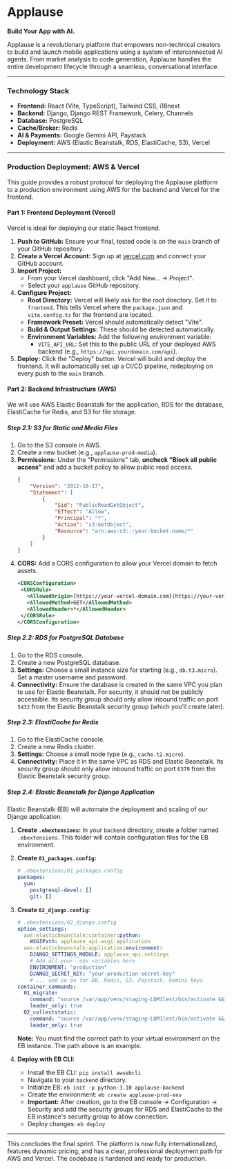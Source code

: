 # Applause

**Build Your App with AI.**

Applause is a revolutionary platform that empowers non-technical creators to build and launch mobile applications using a system of interconnected AI agents. From market analysis to code generation, Applause handles the entire development lifecycle through a seamless, conversational interface.

---

### Technology Stack

* **Frontend:** React (Vite, TypeScript), Tailwind CSS, i18next
* **Backend:** Django, Django REST Framework, Celery, Channels
* **Database:** PostgreSQL
* **Cache/Broker:** Redis
* **AI & Payments:** Google Gemini API, Paystack
* **Deployment:** AWS (Elastic Beanstalk, RDS, ElastiCache, S3), Vercel

---

### Production Deployment: AWS & Vercel

This guide provides a robust protocol for deploying the Applause platform to a production environment using AWS for the backend and Vercel for the frontend.

#### **Part 1: Frontend Deployment (Vercel)**

Vercel is ideal for deploying our static React frontend.

1.  **Push to GitHub:** Ensure your final, tested code is on the `main` branch of your GitHub repository.
2.  **Create a Vercel Account:** Sign up at [vercel.com](https://vercel.com) and connect your GitHub account.
3.  **Import Project:**
    * From your Vercel dashboard, click "Add New... -> Project".
    * Select your `applause` GitHub repository.
4.  **Configure Project:**
    * **Root Directory:** Vercel will likely ask for the root directory. Set it to `frontend`. This tells Vercel where the `package.json` and `vite.config.ts` for the frontend are located.
    * **Framework Preset:** Vercel should automatically detect "Vite".
    * **Build & Output Settings:** These should be detected automatically.
    * **Environment Variables:** Add the following environment variable:
        * `VITE_API_URL`: Set this to the public URL of your deployed AWS backend (e.g., `https://api.yourdomain.com/api`).
5.  **Deploy:** Click the "Deploy" button. Vercel will build and deploy the frontend. It will automatically set up a CI/CD pipeline, redeploying on every push to the `main` branch.

#### **Part 2: Backend Infrastructure (AWS)**

We will use AWS Elastic Beanstalk for the application, RDS for the database, ElastiCache for Redis, and S3 for file storage.

##### **Step 2.1: S3 for Static and Media Files**

1.  Go to the S3 console in AWS.
2.  Create a new bucket (e.g., `applause-prod-media`).
3.  **Permissions:** Under the "Permissions" tab, **uncheck "Block all public access"** and add a bucket policy to allow public read access.
    ```json
    {
        "Version": "2012-10-17",
        "Statement": [
            {
                "Sid": "PublicReadGetObject",
                "Effect": "Allow",
                "Principal": "*",
                "Action": "s3:GetObject",
                "Resource": "arn:aws:s3:::your-bucket-name/*"
            }
        ]
    }
    ```
4.  **CORS:** Add a CORS configuration to allow your Vercel domain to fetch assets.
    ```xml
    <CORSConfiguration>
     <CORSRule>
       <AllowedOrigin>[https://your-vercel-domain.com](https://your-vercel-domain.com)</AllowedOrigin>
       <AllowedMethod>GET</AllowedMethod>
       <AllowedHeader>*</AllowedHeader>
     </CORSRule>
    </CORSConfiguration>
    ```

##### **Step 2.2: RDS for PostgreSQL Database**

1.  Go to the RDS console.
2.  Create a new PostgreSQL database.
3.  **Settings:** Choose a small instance size for starting (e.g., `db.t3.micro`). Set a master username and password.
4.  **Connectivity:** Ensure the database is created in the same VPC you plan to use for Elastic Beanstalk. For security, it should not be publicly accessible. Its security group should only allow inbound traffic on port `5432` from the Elastic Beanstalk security group (which you'll create later).

##### **Step 2.3: ElastiCache for Redis**

1.  Go to the ElastiCache console.
2.  Create a new Redis cluster.
3.  **Settings:** Choose a small node type (e.g., `cache.t2.micro`).
4.  **Connectivity:** Place it in the same VPC as RDS and Elastic Beanstalk. Its security group should only allow inbound traffic on port `6379` from the Elastic Beanstalk security group.

##### **Step 2.4: Elastic Beanstalk for Django Application**

Elastic Beanstalk (EB) will automate the deployment and scaling of our Django application.

1.  **Create `.ebextensions`:** In your `backend` directory, create a folder named `.ebextensions`. This folder will contain configuration files for the EB environment.

2.  **Create `01_packages.config`:**
    ```yaml
    # .ebextensions/01_packages.config
    packages:
      yum:
        postgresql-devel: []
        git: []
    ```

3.  **Create `02_django.config`:**
    ```yaml
    # .ebextensions/02_django.config
    option_settings:
      aws:elasticbeanstalk:container:python:
        WSGIPath: applause_api.wsgi:application
      aws:elasticbeanstalk:application:environment:
        DJANGO_SETTINGS_MODULE: applause_api.settings
        # Add all your .env variables here
        ENVIRONMENT: "production"
        DJANGO_SECRET_KEY: "your-production-secret-key"
        # ... and so on for DB, Redis, S3, Paystack, Gemini keys
    container_commands:
      01_migrate:
        command: "source /var/app/venv/staging-LQM1lest/bin/activate && python manage.py migrate --noinput"
        leader_only: true
      02_collectstatic:
        command: "source /var/app/venv/staging-LQM1lest/bin/activate && python manage.py collectstatic --noinput"
        leader_only: true
    ```
    **Note:** You must find the correct path to your virtual environment on the EB instance. The path above is an example.

4.  **Deploy with EB CLI:**
    * Install the EB CLI: `pip install awsebcli`
    * Navigate to your `backend` directory.
    * Initialize EB: `eb init -p python-3.10 applause-backend`
    * Create the environment: `eb create applause-prod-env`
    * **Important:** After creation, go to the EB console -> Configuration -> Security and add the security groups for RDS and ElastiCache to the EB instance's security group to allow connection.
    * Deploy changes: `eb deploy`

---
This concludes the final sprint. The platform is now fully internationalized, features dynamic pricing, and has a clear, professional deployment path for AWS and Vercel. The codebase is hardened and ready for production.
